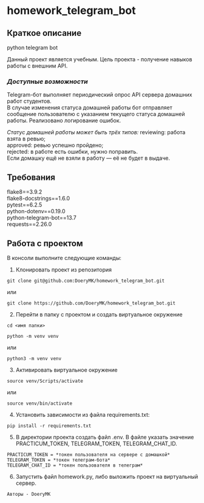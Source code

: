 # homework_telegram_bot

## **Краткое описание**
python telegram bot

Данный проект является учебным. 
Цель проекта - получение навыков работы с внешним API.

### _Доступные возможности_
Telegram-бот выполняет периодический опрос API сервера домашних работ студентов.   
В случае изменения статуса домашней работы бот отправляет сообщение пользователю с указанием текущего статуса домашней работы.
Реализовано логирование ошибок. 

_Статус домашней работы может быть трёх типов:_
reviewing: работа взята в ревью;  
approved: ревью успешно пройдено;  
rejected: в работе есть ошибки, нужно поправить.  
Если домашку ещё не взяли в работу — её не будет в выдаче.

## **Требования**

flake8==3.9.2  
flake8-docstrings==1.6.0  
pytest==6.2.5  
python-dotenv==0.19.0  
python-telegram-bot==13.7  
requests==2.26.0  


## **Работа с проектом**

В консоли выполните следующие команды:

1. Клонировать проект из репозитория
```
git clone git@github.com:DoeryMK/homework_telegram_bot.git
```
или
```
git clone https://github.com/DoeryMK/homework_telegram_bot.git
```
2. Перейти в папку с проектом и создать виртуальное окружение
```
cd <имя папки>
```
```
python -m venv venv
```
или
```
python3 -m venv venv
```
3. Активировать виртуальное окружение
```
source venv/Scripts/activate
```
или
```
source venv/bin/activate
```
4. Установить зависимости из файла requirements.txt:
```
pip install -r requirements.txt
```
5. В директории проекта создать файл .env. В файле указать значение PRACTICUM_TOKEN, TELEGRAM_TOKEN, TELEGRAM_CHAT_ID.
```
PRACTICUM_TOKEN = *токен пользователя на сервере с домашкой*
TELEGRAM_TOKEN = *токен телеграм-бота*
TELEGRAM_CHAT_ID = *токен пользователя в телеграм*
```
6. Запустить файл homework.py, либо выложить проект на виртуальный сервер.
```
Авторы - DoeryMK